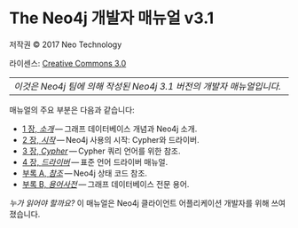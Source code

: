 
# The Neo4j 개발자 매뉴얼 v3.1
저작권 © 2017 Neo Technology


라이센스: [Creative Commons 3.0](https://neo4j.com/docs/license)

<table><tr><td width="1200">
<em>이것은 Neo4j 팀에 의해 작성된 Neo4j 3.1 버전의 개발자 매뉴얼입니다.</em> </td></tr></table>

매뉴얼의 주요 부분은 다음과 같습니다:

- [1 장, *소개*](./introduction/introduction-highlights.html) — 그래프 데이터베이스 개념과 Neo4j 소개.
- [2 장, *시작*](./get-started/install-neo4j.html) — Neo4j 사용의 시작: Cypher와 드라이버.
- [3 장, *Cypher*](./cypher/cypher.html) — Cypher 쿼리 언어를 위한 참조.
- [4 장, *드라이버*](./drivers/drivers.html) — 표준 언어 드라이버 매뉴얼.
- [부록 A, *참조*](https://neo4j.com/docs/developer-manual/3.1/reference/) — Neo4j 상태 코드 참조.
- [부록 B, *용어사전*](https://neo4j.com/docs/developer-manual/3.1/terminology/) — 그래프 데이터베이스 전문 용어.


*누가 읽어야 할까요?*
이 매뉴얼은 Neo4j 클라이언트 어플리케이션 개발자를 위해 쓰여졌습니다.
